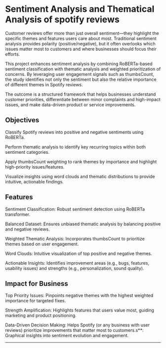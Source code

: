 # Sentiment Analysis and Thematical Analysis of spotify reviews 
 Customer reviews offer more than just overall sentiment—they highlight the specific themes and features users care about most. Traditional sentiment analysis provides polarity (positive/negative), but it often overlooks which issues matter most to customers and where businesses should focus their efforts.

This project enhances sentiment analysis by combining RoBERTa-based sentiment classification with thematic analysis and weighted prioritization of concerns. By leveraging user engagement signals such as thumbsCount, the study identifies not only the sentiment but also the relative importance of different themes in Spotify reviews.

The outcome is a structured framework that helps businesses understand customer priorities, differentiate between minor complaints and high-impact issues, and make data-driven product or service improvements.

## Objectives

Classify Spotify reviews into positive and negative sentiments using RoBERTa.

Perform thematic analysis to identify key recurring topics within both sentiment categories.

Apply thumbsCount weighting to rank themes by importance and highlight high-priority issues/features.

Visualize insights using word clouds and thematic distributions to provide intuitive, actionable findings.

## Features

Sentiment Classification: Robust sentiment detection using RoBERTa transformer.

Balanced Dataset: Ensures unbiased thematic analysis by balancing positive and negative reviews.

Weighted Thematic Analysis: Incorporates thumbsCount to prioritize themes based on user engagement.

Word Clouds: Intuitive visualization of top positive and negative themes.

Actionable Insights: Identifies improvement areas (e.g., bugs, features, usability issues) and strengths (e.g., personalization, sound quality).

## Impact for Business

Top Priority Issues: Pinpoints negative themes with the highest weighted importance for targeted fixes.

Strength Amplification: Highlights features that users value most, guiding marketing and product positioning.

Data-Driven Decision Making: Helps Spotify (or any business with user reviews) prioritize improvements that matter most to customers.s**: Graphical insights into sentiment evolution and engagement.  

---
